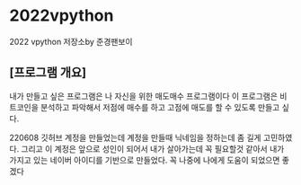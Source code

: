 # 2022vpython
2022 vpython 저장소by 준경팬보이
## [프로그램 개요]
내가 만들고 싶은 프로그램은 나 자신을 위한 매도매수 프로그램이다 이 프로그램은 비트코인을 분석하고 파악해서 저점에 매수를 하고 고점에 매도를 할 수 있도록 만들고 싶다.


220608 
깃허브 계정을 만들었는데 계정을 만들때 닉네임을 정하는데 좀 길게 고민하였다. 그리고 이 계정은 앞으로 성인이 되어서 내가 살아가는데 꼭 필요할것 같아서 내가 가지고 있는 네이버 아이디를 기반으로 만들었다. 꼭 나중에 나에게 도움이 되었으면 좋겠다
